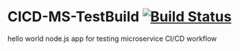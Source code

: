 # CICD-MS-TestBuild [![Build Status](https://travis-ci.org/anujbhan/CICD-MS-TestBuild?branch=service1)](https://travis-ci.org/anujbhan/CICD-MS-TestBuild)
hello world node.js app for testing microservice CI/CD workflow
